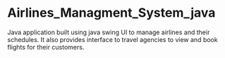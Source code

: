 # Airlines_Managment_System_java
Java application built using java swing UI to manage airlines and their schedules. It also provides interface to travel agencies to view and book flights for their customers.

